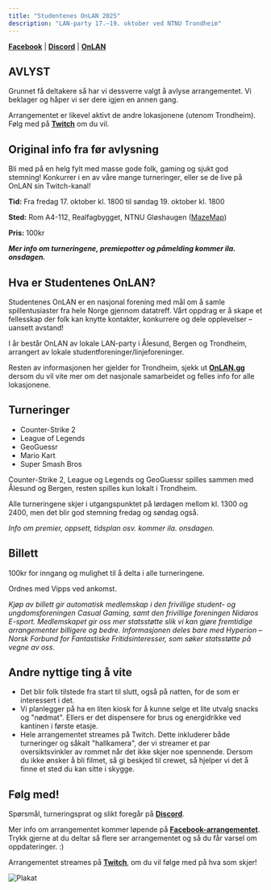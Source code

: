 ```yaml
---
title: "Studentenes OnLAN 2025"
description: "LAN-party 17.–19. oktober ved NTNU Trondheim"
---
```


[**Facebook**](https://www.facebook.com/events/821539570342575/) | [**Discord**](https://nidaros.gg/discord) | [**OnLAN**](https://onlan.gg/)

## AVLYST

Grunnet få deltakere så har vi dessverre valgt å avlyse arrangementet. Vi beklager og håper vi ser dere igjen en annen gang.

Arrangementet er likevel aktivt de andre lokasjonene (utenom Trondheim). Følg med på [**Twitch**](https://www.twitch.tv/studentenesonlan/) om du vil.

## Original info fra før avlysning

Bli med på en helg fylt med masse gode folk, gaming og sjukt god stemning! Konkurrer i en av våre mange turneringer, eller se de live på OnLAN sin Twitch-kanal!

**Tid:** Fra fredag 17. oktober kl. 1800 til søndag 19. oktober kl. 1800

**Sted:** Rom A4-112, Realfagbygget, NTNU Gløshaugen ([MazeMap](https://link.mazemap.com/Hdftzogh))

**Pris:** 100kr

***Mer info om turneringene, premiepotter og påmelding kommer ila. onsdagen.***

## Hva er Studentenes OnLAN?

Studentenes OnLAN er en nasjonal forening med mål om å samle spillentusiaster fra hele Norge gjennom datatreff. Vårt oppdrag er å skape et fellesskap der folk kan knytte kontakter, konkurrere og dele opplevelser – uansett avstand!

I år består OnLAN av lokale LAN-party i Ålesund, Bergen og Trondheim, arrangert av lokale studentforeninger/linjeforeninger.

Resten av informasjonen her gjelder for Trondheim, sjekk ut [**OnLAN.gg**](https://onlan.gg) dersom du vil vite mer om det nasjonale samarbeidet og felles info for alle lokasjonene.

## Turneringer

- Counter-Strike 2
- League of Legends
- GeoGuessr
- Mario Kart
- Super Smash Bros

Counter-Strike 2, League og Legends og GeoGuessr spilles sammen med Ålesund og Bergen, resten spilles kun lokalt i Trondheim.

Alle turneringene skjer i utgangspunktet på lørdagen mellom kl. 1300 og 2400, men det blir god stemning fredag og søndag også.

*Info om premier, oppsett, tidsplan osv. kommer ila. onsdagen.*

## Billett

100kr for inngang og mulighet til å delta i alle turneringene.

Ordnes med Vipps ved ankomst.

*Kjøp av billett gir automatisk medlemskap i den frivillige student- og ungdomsforeningen Casual Gaming, samt den frivillige foreningen Nidaros E-sport. Medlemskapet gir oss mer statsstøtte slik vi kan gjøre fremtidige arrangementer billigere og bedre. Informasjonen deles bare med Hyperion – Norsk Forbund for Fantastiske Fritidsinteresser, som søker statsstøtte på vegne av oss.*

## Andre nyttige ting å vite

- Det blir folk tilstede fra start til slutt, også på natten, for de som er interessert i det.
- Vi planlegger på ha en liten kiosk for å kunne selge et lite utvalg snacks og "nødmat". Ellers er det dispensere for brus og energidrikke ved kantinen i første etasje.
- Hele arrangementet streames på Twitch. Dette inkluderer både turneringer og såkalt "hallkamera", der vi streamer et par oversiktsvinkler av rommet når det ikke skjer noe spennende. Dersom du ikke ønsker å bli filmet, så gi beskjed til crewet, så hjelper vi det å finne et sted du kan sitte i skygge.

## Følg med!

Spørsmål, turneringsprat og slikt foregår på [**Discord**](https://nidaros.gg/discord).

Mer info om arrangementet kommer løpende på [**Facebook-arrangementet**](https://www.facebook.com/events/821539570342575/). Trykk gjerne at du deltar så flere ser arrangementet og så du får varsel om oppdateringer. :)

Arrangementet streames på [**Twitch**](https://www.twitch.tv/studentenesonlan/), om du vil følge med på hva som skjer!

![Plakat](/img/misc/onlan-ig-poster.png "Plakat")
